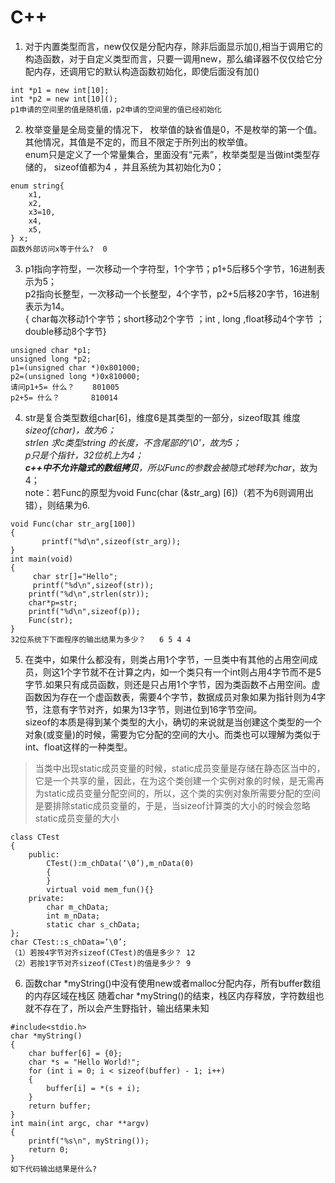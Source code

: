 # C++
1. 对于内置类型而言，new仅仅是分配内存，除非后面显示加(),相当于调用它的构造函数，对于自定义类型而言，只要一调用new，那么编译器不仅仅给它分配内存，还调用它的默认构造函数初始化，即使后面没有加()
```
int *p1 = new int[10]; 
int *p2 = new int[10]();
p1申请的空间里的值是随机值，p2申请的空间里的值已经初始化 
```
2. 枚举变量是全局变量的情况下， 枚举值的缺省值是0，不是枚举的第一个值。 其他情况，其值是不定的，而且不限定于所列出的枚举值。        
enum只是定义了一个常量集合，里面没有“元素”，枚举类型是当做int类型存储的， sizeof值都为4 ，并且系统为其初始化为0；
```
enum string{    
    x1,    
    x2,    
    x3=10,    
    x4,    
    x5,    
} x;
函数外部访问x等于什么?  0
```
3. p1指向字符型，一次移动一个字符型，1个字节；p1+5后移5个字节，16进制表示为5；  
   p2指向长整型，一次移动一个长整型，4个字节，p2+5后移20字节，16进制表示为14。  
{ char每次移动1个字节；short移动2个字节 ；int , long ,float移动4个字节 ；double移动8个字节}
```
unsigned char *p1;
unsigned long *p2;
p1=(unsigned char *)0x801000;
p2=(unsigned long *)0x810000;
请问p1+5= 什么？    801005   
p2+5= 什么？       810014
```
4. str是复合类型数组char[6]，维度6是其类型的一部分，sizeof取其 维度*sizeof(char)，故为6；   
strlen 求c类型string 的长度，不含尾部的'\0'，故为5；    
p只是个指针，32位机上为4；  
**c++中不允许隐式的数组拷贝**，所以Func的参数会被隐式地转为char*，故为4；   
note：若Func的原型为void Func(char (&str_arg) [6])（若不为6则调用出错），则结果为6.
```
void Func(char str_arg[100])
{
       printf("%d\n",sizeof(str_arg));
}
int main(void)
{
     char str[]="Hello";
     printf("%d\n",sizeof(str));
    printf("%d\n",strlen(str));
    char*p=str;
    printf("%d\n",sizeof(p));
    Func(str);
}
32位系统下下面程序的输出结果为多少？   6 5 4 4
```
5. 在类中，如果什么都没有，则类占用1个字节，一旦类中有其他的占用空间成员，则这1个字节就不在计算之内，如一个类只有一个int则占用4字节而不是5字节.如果只有成员函数，则还是只占用1个字节，因为类函数不占用空间。虚函数因为存在一个虚函数表，需要4个字节，数据成员对象如果为指针则为4字节，注意有字节对齐，如果为13字节，则进位到16字节空间。    
sizeof的本质是得到某个类型的大小，确切的来说就是当创建这个类型的一个对象(或变量)的时候，需要为它分配的空间的大小。而类也可以理解为类似于int、float这样的一种类型。
>当类中出现static成员变量的时候，static成员变量是存储在静态区当中的，它是一个共享的量，因此，在为这个类创建一个实例对象的时候，是无需再为static成员变量分配空间的，所以，这个类的实例对象所需要分配的空间是要排除static成员变量的，于是，当sizeof计算类的大小的时候会忽略static成员变量的大小
```
class CTest
{
    public:
        CTest():m_chData(‘\0’),m_nData(0)
        {
        }
        virtual void mem_fun(){}
    private:
        char m_chData;
        int m_nData;
        static char s_chData;
};
char CTest::s_chData=’\0’;
（1）若按4字节对齐sizeof(CTest)的值是多少？ 12
（2）若按1字节对齐sizeof(CTest)的值是多少？ 9
```
6. 函数char *myString()中没有使用new或者malloc分配内存，所有buffer数组的内存区域在栈区
随着char *myString()的结束，栈区内存释放，字符数组也就不存在了，所以会产生野指针，输出结果未知 
```
#include<stdio.h>
char *myString()
{
    char buffer[6] = {0};
    char *s = "Hello World!";
    for (int i = 0; i < sizeof(buffer) - 1; i++)
    {
        buffer[i] = *(s + i);
    }
    return buffer;
}
int main(int argc, char **argv)
{
    printf("%s\n", myString());
    return 0;
}
如下代码输出结果是什么?
```